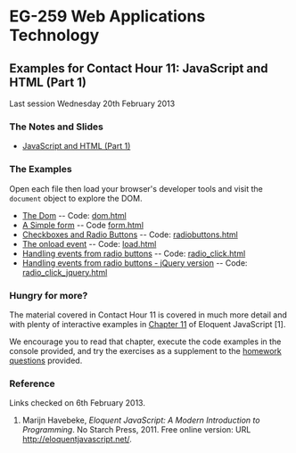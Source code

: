 # EG-259 Web Applications Technology

## Examples for Contact Hour 11: JavaScript and HTML (Part 1)

Last session Wednesday 20th February 2013

### The Notes and Slides

* [JavaScript and HTML (Part 1)](http://www.cpjobling.me/dokuwiki/eg-259:lecture8)


### The Examples

Open each file then load your browser's developer tools and visit the <code>document</code> object to explore the DOM.

* [The Dom](dom.html) -- Code: [dom.html](https://github.com/cpjobling/eg-259-vm/blob/master/web/eg-259/examples/lecture8/dom.html)
* [A Simple form](form.html) -- Code [form.html](https://github.com/cpjobling/eg-259-vm/blob/master/web/eg-259/examples/lecture8/form.html)
* [Checkboxes and Radio Buttons](radiobuttons.html) -- Code: [radiobuttons.html](https://github.com/cpjobling/eg-259-vm/blob/master/web/eg-259/examples/lecture8/radiobuttons.html)
* [The onload event](load.html) -- Code: [load.html](https://github.com/cpjobling/eg-259-vm/blob/master/web/eg-259/examples/lecture8/load.html)
* [Handling events from radio buttons](radio_click.html) -- Code: [radio_click.html](https://github.com/cpjobling/eg-259-vm/blob/master/web/eg-259/examples/lecture8/radio_click.html)
* [Handling events from radio buttons - jQuery version](radio_click_jquery.html) -- Code: [radio_click_jquery.html](https://github.com/cpjobling/eg-259-vm/blob/master/web/eg-259/examples/lecture8/radio_click_jquery.html)
### Hungry for more?

The material covered in Contact Hour 11 is covered in much more detail and with plenty of interactive examples in [Chapter 11](http://eloquentjavascript.net/chapter11.html) of Eloquent JavaScript [1].

We encourage you to read that chapter, execute the code examples in the console provided, and try the exercises as a supplement to the [homework questions](http://www.cpjobling.me/dokuwiki/eg-259:homework:10) provided.

### Reference

Links checked on 6th February 2013.

1. Marijn Havebeke, *Eloquent JavaScript: A Modern Introduction to Programming*. No Starch Press, 2011. Free online version: URL <http://eloquentjavascript.net/>.
